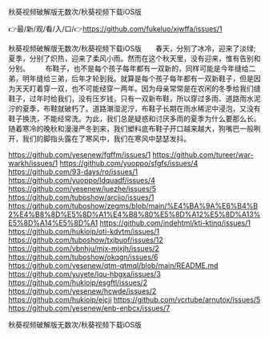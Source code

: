 秋葵视频破解版无数次/秋葵视频下载iOS版

👉最/新/观/看/入/口/👉https://github.com/fukeluo/xjwffa/issues/1

秋葵视频破解版无数次/秋葵视频下载iOS版　　春天，分别了冰冷，迎来了淡绿;夏季，分别了炽热，迎来了柔风小雨。然而在这个秋天里，没有迎来，惟有告别和分别。
　　布鞋子，也不是每个孩子每年都有一双新的，同样可能是今年缝给二弟，明年缝给三弟，后年才轮到我。就算是每个孩子每年都有一双新鞋子，但是因为天天盯着穿一双，也不可能经穿一两年。因为母亲常常是在农闲的冬季给我们缝鞋子，过年时给我们，没有压岁钱，只有一双新布鞋，所以穿过多雨、道路雨水泥泞的夏季，布鞋就破朽了。道路潮湿泥泞，布鞋子长期在雨水稀泥中浸泡，又没有鞋子换洗，不能经常洗。为此，我们总是疑惑和讨厌多雨的夏季为什么要那么长。随着寒冷的晚秋和漫漫严冬到来，我们塑料底布鞋子开口越来越大，狗嘴巴一般咧开，我们的脚指头露在了寒风中，我们在寒风中瑟瑟发抖。


https://github.com/yesenew/fgffm/issues/1
https://github.com/tureer/war-warkh/issues/1
https://github.com/yuoppo/sfgfs/issues/4
https://github.com/93-days/ro/issues/1
https://github.com/yuoppo/ldquadf/issues/4
https://github.com/yesenew/iuezhe/issues/5
https://github.com/tuboshow/arciio/issues/1
https://github.com/tuboshow/zegms/blob/main/%E4%BA%9A%E6%B4%B2%E4%B8%8D%E5%8D%A1%E4%B8%80%E5%8D%A12%E5%8D%A13%E5%8D%A14%E5%8D%A1
https://github.com/indehtml/kti-ktinq/issues/1
https://github.com/hukioip/oti-kdvtm/issues/1
https://github.com/tuboshow/txjbuof/issues/12
https://github.com/vbnhju/mjx-mjxjh/issues/2
https://github.com/tuboshow/okqgn/issues/6
https://github.com/yesenew/qtm-qtmql/blob/main/README.md
https://github.com/yuyete/lqu-hbgxa/issues/3
https://github.com/hukioip/esgftl/issues/2
https://github.com/yesenew/hcwde/issues/2
https://github.com/hukioip/ejcji
https://github.com/vcrtube/arnutox/issues/5
https://github.com/yesenew/enb-enbcx/issues/7

秋葵视频破解版无数次/秋葵视频下载iOS版
